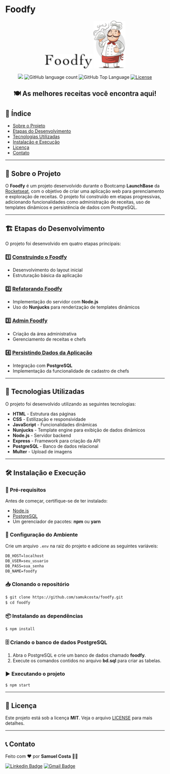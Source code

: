 # Foodfy

<p align="center">
     <img alt="logo foodfy" src="https://github.com/lucas-felinto/foodfy/blob/master/public/_imgs/logo_b.png?raw=true" width="150" />
     <img alt="chef foodfy" src="https://github.com/lucas-felinto/foodfy/blob/master/public/_imgs/chef.png?raw=true" width="100" height="150" />
</p>

<p align="center">
    <img src="https://img.shields.io/badge/made%20by-Samuel%20Costa-6558C3?style=flat-square">
    <img alt="GitHub language count" src="https://img.shields.io/github/languages/count/samukcosta/foodfy?color=6558C3&style=flat-square">
    <img alt="GitHub Top Language" src="https://img.shields.io/github/languages/top/samukcosta/foodfy?color=6558C3&style=flat-square">
    <a href="https://opensource.org/licenses/MIT">
        <img alt="License" src="https://img.shields.io/badge/license-MIT-6558C3?style=flat-square">
    </a>
</p>

<h2 align="center">
    🍽 As melhores receitas você encontra aqui!
</h2>

## 📌 Índice

- [Sobre o Projeto](#sobre-o-projeto)
- [Etapas do Desenvolvimento](#etapas-do-desenvolvimento)
- [Tecnologias Utilizadas](#tecnologias-utilizadas)
- [Instalação e Execução](#instalação-e-execução)
- [Licença](#licença)
- [Contato](#contato)

---

## 📝 Sobre o Projeto

O **Foodfy** é um projeto desenvolvido durante o Bootcamp **LaunchBase** da [Rocketseat](https://rocketseat.com.br/), com o objetivo de criar uma aplicação web para gerenciamento e exploração de receitas. O projeto foi construído em etapas progressivas, adicionando funcionalidades como administração de receitas, uso de templates dinâmicos e persistência de dados com PostgreSQL.

---

## 🏗 Etapas do Desenvolvimento

O projeto foi desenvolvido em quatro etapas principais:

### 1️⃣ [Construindo o Foodfy](https://github.com/Rocketseat/bootcamp-launchbase-desafios-02/blob/master/desafios/02-foodfy.md)
- Desenvolvimento do layout inicial
- Estruturação básica da aplicação

### 2️⃣ [Refatorando Foodfy](https://github.com/Rocketseat/bootcamp-launchbase-desafios-03)
- Implementação do servidor com **Node.js**
- Uso do **Nunjucks** para renderização de templates dinâmicos

### 3️⃣ [Admin Foodfy](https://github.com/Rocketseat/bootcamp-launchbase-desafios-04/blob/master/desafios/04-admin-foodfy.md)
- Criação da área administrativa
- Gerenciamento de receitas e chefs

### 4️⃣ [Persistindo Dados da Aplicação](https://github.com/Rocketseat/bootcamp-launchbase-desafios-05/blob/master/desafios/05-persistindo-dados-foodfy.md)
- Integração com **PostgreSQL**
- Implementação da funcionalidade de cadastro de chefs

---

## 🚀 Tecnologias Utilizadas

O projeto foi desenvolvido utilizando as seguintes tecnologias:

- **HTML** - Estrutura das páginas
- **CSS** - Estilização e responsividade
- **JavaScript** - Funcionalidades dinâmicas
- **Nunjucks** - Template engine para exibição de dados dinâmicos
- **Node.js** - Servidor backend
- **Express** - Framework para criação da API
- **PostgreSQL** - Banco de dados relacional
- **Multer** - Upload de imagens

---

## 🛠 Instalação e Execução

### 📌 Pré-requisitos

Antes de começar, certifique-se de ter instalado:

- [Node.js](https://nodejs.org/en/)
- [PostgreSQL](https://www.postgresql.org/)
- Um gerenciador de pacotes: **npm** ou **yarn**

### 🔧 Configuração do Ambiente

Crie um arquivo `.env` na raiz do projeto e adicione as seguintes variáveis:

```
DB_HOST=localhost
DB_USER=seu_usuario
DB_PASS=sua_senha
DB_NAME=foodfy
```

### 📥 Clonando o repositório

```bash
$ git clone https://github.com/samukcosta/foodfy.git
$ cd foodfy
```

### 📦 Instalando as dependências

```bash
$ npm install
```

### 🗄 Criando o banco de dados PostgreSQL

1. Abra o PostgreSQL e crie um banco de dados chamado **foodfy**.
2. Execute os comandos contidos no arquivo **bd.sql** para criar as tabelas.

### ▶️ Executando o projeto

```bash
$ npm start
```

---

## 📝 Licença

Este projeto está sob a licença **MIT**. Veja o arquivo [LICENSE](./LICENSE) para mais detalhes.

---

## 📞 Contato

Feito com ❤️ por **Samuel Costa** 👋🏽

[![Linkedin Badge](https://img.shields.io/badge/-Samuel%20Costa-blue?style=flat-square&logo=Linkedin&logoColor=white&link=https://www.linkedin.com/in/costa-samuel/)](https://www.linkedin.com/in/costa-samuel/)
[![Gmail Badge](https://img.shields.io/badge/-samuelcosta@email.com-c14438?style=flat-square&logo=Gmail&logoColor=white&link=mailto:samuelcosta@email.com)](mailto:samuelcosta@email.com)

